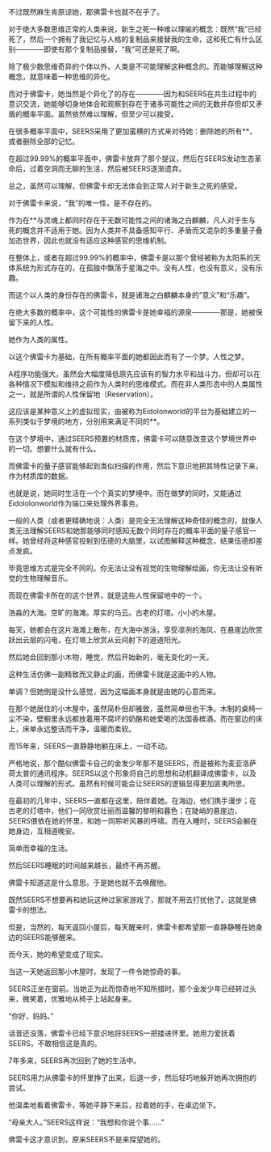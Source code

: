 

不过既然麻生肯原谅她，那佛雷卡也就不在乎了。

对于绝大多数思维正常的人类来说，新生之死一种难以理喻的概念：既然“我”已经死了，然后一个拥有了我记忆与人格的复制品来接替我的生命，这和死亡有什么区别————即使有那个复制品接替，“我”可还是死了啊。

除了极少数思维奇异的个体以外，人类是不可能理解这种概念的。而能够理解这种概念，就意味着一种思维的异化。

而对于佛雷卡，她当然是个异化了的存在————因为和SEERS在共生过程中的意识交流，她能够切身地体会和观察到存在于诸多可能性之间的无数并存但却又矛盾的概率平面。虽然依然难以理解，但至少可以接受。

在很多概率平面中，SEERS采用了更加蛮横的方式来对待她：删除她的所有**，或者删除全部的记忆。

在超过99.99%的概率平面中，佛雷卡放弃了那个提议，然后在SEERS发动生态革命后，过着空洞而无聊的生活，然后被SEERS逐渐遗弃。

总之，虽然可以理解，但佛雷卡却无法体会到正常人对于新生之死的感受。

对于佛雷卡来说，“我”的唯一性，是不存在的。

作为在**与灵魂上都同时存在于无数可能性之间的诸海之白麒麟，凡人对于生与死的概念并不适用于她。因为人类并不具备感知平行、矛盾而又混杂的多重量子叠加态世界，因此也就没有适应这种感官的思维机制。

在整体上，或者在超过99.99%的概率中，佛雷卡是以那个曾经被称为太阳系的天体系统为形式存在的，在孤独中飘荡于星海之中。没有人性，也没有意义，没有乐趣。

而这个以人类的身份存在的佛雷卡，就是诸海之白麒麟本身的“意义”和“乐趣”。

在绝大多数的概率中，这个可能性的佛雷卡是她幸福的源泉————那是，她被保留下来的人性。

她作为人类的属性。

以这个佛雷卡为基础，在所有概率平面的她都因此而有了一个梦。人性之梦。

A程序功能强大，虽然会大幅度降低原先应该有的智力水平和战斗力，但却可以在各种情况下模拟和维持之前作为人类时的思维模式。而在非人类形态中的人类属性之一，就是所谓的人性保留地（Reservation）。

这应该是某种意义上的虚拟现实，由被称为Eidolonworld的平台为基础建立的一系列类似于梦境的地方，分别用来满足不同的**。

在这个梦境中，通过SEERS预置的材质库，佛雷卡可以随意改变这个梦境世界中的一切。想要什么就有什么。

而佛雷卡的量子感官能够起到类似扫描的作用，然后下意识地把其特性记录下来，作为材质库的数据。

也就是说，她同时生活在一个个真实的梦境中。而在做梦的同时，又能通过Eidololonworld作为端口来处理外界事务。

一般的人类（或者更精确地说：人类）是完全无法理解这种奇怪的概念的，就像人类无法理解SEERS和她那能够同时感知无数个同时存在的概率平面的量子感官一样。她曾经将这种感官投射到伍德的大脑里，以试图解释这种概念，结果伍德却差点发疯。

毕竟思维方式是完全不同的。你无法让没有视觉的生物理解绘画，你无法让没有听觉的生物理解音乐。

而现在佛雷卡所在的这个世界，就是这些人性保留地中的一个。

浩淼的大海。空旷的海滩。厚实的乌云。古老的灯塔。小小的木屋。

每天，她都会在这片海滩上散布，在大海中游泳，享受凛冽的海风，在悬崖边欣赏跃出云层的闪电，在灯塔上欣赏从云间射下的道道阳光。

然后她会回到那小木物，睡觉，然后开始新的，毫无变化的一天。

这种生活仿佛一副精致而又静止的画，而佛雷卡就是这画中的人物。

单调？但她倒是没什么感觉，因为这幅画本身就是由她的心意而来。

在那个她居住的小木屋中，虽然简朴但却雅致，虽然简单但也干净。木制的桌椅一尘不染，壁橱里永远都放着用不腐坏的奶酪和她爱喝的法国香槟酒。而在窗边的床上，床单永远整洁而干净，温暖而柔软。

而15年来，SEERS一直静静地躺在床上，一动不动。

严格地说，那个酷似佛雷卡自己的金发少年那不是SEERS，而是被称为麦亚洛萨荷太普的通讯程序。SEERS以这个形象将自己的思想和动机翻译成佛雷卡，以及人类可以理解的形式。虽然有时候可能会让SEERS的逻辑显得更加匪夷所思。

在最初的几年中，SEERS一直都在这里，陪伴着她。在海边，他们携手漫步；在古老的灯塔中，他们一同欣赏壮丽而温馨的黎明和暮色；在陡峭的悬崖边，SEERS偎依在她的怀里，和她一同聆听风暴的呼啸。而在入睡时，SEERS会躺在她身边，互相道晚安。

简单而幸福的生活。

然后SEERS睡眠的时间越来越长，最终不再苏醒。

佛雷卡知道这是什么意思。于是她也就不去唤醒他。

既然SEERS不想要再和她玩这种过家家游戏了，那就不用去打扰他了。这就是佛雷卡的想法。

但是，当然的，每天返回小屋后，每天醒来时，佛雷卡都希望那一直静静睡在她身边的SEERS能够醒来。

而今天，她的希望变成了现实。

当这一天她返回那小木屋时，发现了一件令她惊奇的事。

SEERS正坐在窗前。当她正为此而惊奇地不知所措时，那个金发少年已经转过头来，微笑着，优雅地从椅子上站起身来。

“你好，妈妈。”

话音还没落，佛雷卡已经下意识地将SEERS一把搂进怀里。她用力爱抚着SEERS，不敢相信这是真的。

7年多来，SEERS再次回到了她的生活中。

SEERS用力从佛雷卡的怀里挣了出来，后退一步，然后轻巧地躲开她再次拥抱的尝试。

他温柔地看着佛雷卡，等她平静下来后，拉着她的手，在桌边坐下。

“母亲大人。”SEERS这样说：“我想和你说个事……”

佛雷卡这才意识到，原来SEERS不是来探望她的。

